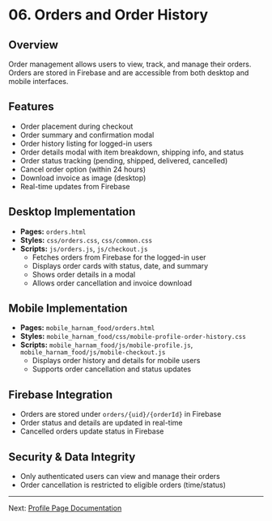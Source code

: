 # 06. Orders and Order History

## Overview
Order management allows users to view, track, and manage their orders. Orders are stored in Firebase and are accessible from both desktop and mobile interfaces.

## Features
- Order placement during checkout
- Order summary and confirmation modal
- Order history listing for logged-in users
- Order details modal with item breakdown, shipping info, and status
- Order status tracking (pending, shipped, delivered, cancelled)
- Cancel order option (within 24 hours)
- Download invoice as image (desktop)
- Real-time updates from Firebase

## Desktop Implementation
- **Pages:** `orders.html`
- **Styles:** `css/orders.css`, `css/common.css`
- **Scripts:** `js/orders.js`, `js/checkout.js`
  - Fetches orders from Firebase for the logged-in user
  - Displays order cards with status, date, and summary
  - Shows order details in a modal
  - Allows order cancellation and invoice download

## Mobile Implementation
- **Pages:** `mobile_harnam_food/orders.html`
- **Styles:** `mobile_harnam_food/css/mobile-profile-order-history.css`
- **Scripts:** `mobile_harnam_food/js/mobile-profile.js`, `mobile_harnam_food/js/mobile-checkout.js`
  - Displays order history and details for mobile users
  - Supports order cancellation and status updates

## Firebase Integration
- Orders are stored under `orders/{uid}/{orderId}` in Firebase
- Order status and details are updated in real-time
- Cancelled orders update status in Firebase

## Security & Data Integrity
- Only authenticated users can view and manage their orders
- Order cancellation is restricted to eligible orders (time/status)

---
Next: [Profile Page Documentation](07_profile_page.md)
